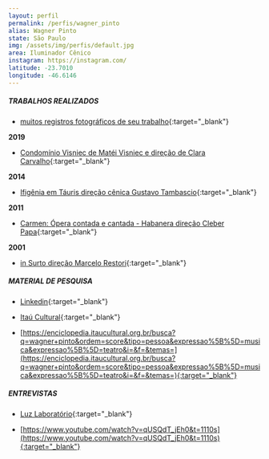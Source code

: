 ```yaml
---
layout: perfil
permalink: /perfis/wagner_pinto
alias: Wagner Pinto
state: São Paulo
img: /assets/img/perfis/default.jpg
area: Iluminador Cênico
instagram: https://instagram.com/
latitude: -23.7010
longitude: -46.6146
---
```


##### **TRABALHOS REALIZADOS**

- [muitos registros fotográficos de seu trabalho](https://a2lightprod.wordpress.com/projetos/teatro/){:target="_blank"}

**2019**

- [Condomínio Visniec  de Matéi Visniec e direção de Clara Carvalho](https://www.youtube.com/watch?v=LZpDs0QLNHk){:target="_blank"}

**2014**

- [Ifigênia em  Táuris direção cênica Gustavo Tambascio](https://www.youtube.com/watch?v=zrjKsHreZic){:target="_blank"}

**2011**

- [Carmen: Ópera contada e cantada - Habanera direção Cleber Papa](https://www.youtube.com/watch?v=w30A7bcVhGQ){:target="_blank"}

**2001**

- [in Surto direção Marcelo Restori](https://www.youtube.com/watch?v=BC0fRPjPKuA){:target="_blank"}

##### **MATERIAL DE PESQUISA**

- [Linkedin](https://br.linkedin.com/in/wagner-pinto-lighting-designer-66019664){:target="_blank"}

- [Itaú Cultural](https://enciclopedia.itaucultural.org.br/pessoa359262/wagner-pinto/eventos){:target="_blank"}

- [https://enciclopedia.itaucultural.org.br/busca?q=wagner+pinto&ordem=score&tipo=pessoa&expressao%5B%5D=musica&expressao%5B%5D=teatro&i=&f=&temas=](https://enciclopedia.itaucultural.org.br/busca?q=wagner+pinto&ordem=score&tipo=pessoa&expressao%5B%5D=musica&expressao%5B%5D=teatro&i=&f=&temas=){:target="_blank"}

##### **ENTREVISTAS**

- [Luz Laboratório](https://www.youtube.com/watch?v=2b1iXQ1tpiY){:target="_blank"}

- [https://www.youtube.com/watch?v=qUSQdT_jEh0&t=1110s](https://www.youtube.com/watch?v=qUSQdT_jEh0&t=1110s){:target="_blank"}